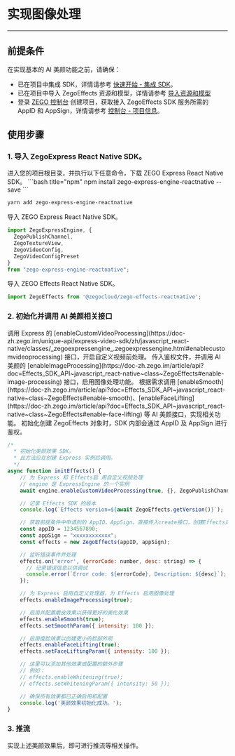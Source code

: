 # 实现图像处理

---

## 前提条件

在实现基本的 AI 美颜功能之前，请确保：

- 已在项目中集成 SDK，详情请参考 [快速开始 - 集成 SDK](/ai-effects-react-native-javascript/quick-starts/import-the-sdk)。
- 已在项目中导入 ZegoEffects 资源和模型，详情请参考 [导入资源和模型](/ai-effects-react-native-javascript/quick-starts/import-resources-and-models)
- 登录 [ZEGO 控制台](https://console.zego.im) 创建项目，获取接入 ZegoEffects SDK 服务所需的 AppID 和 AppSign，详情请参考 [控制台 - 项目信息](https://doc-zh.zego.im/article/12107)。

## 使用步骤

### 1. 导入 ZegoExpress React Native SDK。     
    
<Steps>
<Step title="下载 ZegoExpress React Native SDK">
进入您的项目根目录，并执行以下任意命令，下载 ZEGO Express React Native SDK。

<CodeGroup>
```bash title="npm"
npm install zego-express-engine-reactnative --save
```

```bash title="yarn"
yarn add zego-express-engine-reactnative
```
</CodeGroup>
</Step>
<Step title="导入音视频 SDK --- ZegoExpress React Native SDK">
导入 ZEGO Express React Native SDK。

```javascript
import ZegoExpressEngine, {
  ZegoPublishChannel,
  ZegoTextureView,
  ZegoVideoConfig,
  ZegoVideoConfigPreset
} 
from "zego-express-engine-reactnative";
```
</Step>
<Step title="导入 AI 美颜 SDK --- ZEGO Effects React Native SDK">
导入 ZEGO Effects React Native SDK。

```javascript
import ZegoEffects from '@zegocloud/zego-effects-reactnative';
```
</Step>
</Steps>


### 2. 初始化并调用 AI 美颜相关接口

<Steps>
<Step title="开启自定义视频前处理">
调用 Express 的 [enableCustomVideoProcessing](https://doc-zh.zego.im/unique-api/express-video-sdk/zh/javascript_react-native/classes/_zegoexpressengine_.zegoexpressengine.html#enablecustomvideoprocessing) 接口，开启自定义视频前处理。
</Step>
<Step title="启用图像处理功能">
传入鉴权文件，并调用 AI 美颜的 [enableImageProcessing](https://doc-zh.zego.im/article/api?doc=Effects_SDK_API~javascript_react-native~class~ZegoEffects#enable-image-processing) 接口，启用图像处理功能。
</Step>
<Step title="开启美颜功能">
根据需求调用 [enableSmooth](https://doc-zh.zego.im/article/api?doc=Effects_SDK_API~javascript_react-native~class~ZegoEffects#enable-smooth)、[enableFaceLifting](https://doc-zh.zego.im/article/api?doc=Effects_SDK_API~javascript_react-native~class~ZegoEffects#enable-face-lifting) 等 AI 美颜接口，实现相关功能。
</Step>
</Steps>

<Warning title="注意">
初始化创建 ZegoEffects 对象时，SDK 内部会通过 AppID 及 AppSign 进行鉴权。
</Warning>

```javascript
/*
  * 初始化美颜效果 SDK。
  * 此方法应在创建 Express 实例后调用。
  */
async function initEffects() {
    // 为 Express 和 Effects启 用自定义视频处理
    // engine 是 ExpressEngine 的一个实例
    await engine.enableCustomVideoProcessing(true, {}, ZegoPublishChannel.Main);

    // 记录 Effects SDK 的版本
    console.log(`Effects version=${await ZegoEffects.getVersion()}`);

    // 获取前提条件中申请到的 AppID、AppSign，直接传入create接口，创建Effects对象并返回相关错误码
    const appID = 1234567890;
    const appSign = "xxxxxxxxxxxx";
    const effects = new ZegoEffects(appID, appSign);

    // 监听错误事件并处理
    effects.on('error', (errorCode: number, desc: string) => {
      // 记录错误信息以供调试
      console.error(`Error code: ${errorCode}, Description: ${desc}`);
    });

    // 为 Express 启用自定义处理器，为 Effects 启用图像处理
    effects.enableImageProcessing(true);

    // 启用并配置磨皮效果以获得更好的美化效果
    effects.enableSmooth(true);
    effects.setSmoothParam({ intensity: 100 });

    // 启用瘦脸效果以创建更小的脸部外观
    effects.enableFaceLifting(true);
    effects.setFaceLiftingParam({ intensity: 100 });

    // 这里可以添加其他效果或配置的额外步骤
    // 例如：
    // effects.enableWhitening(true);
    // effects.setWhiteningParam({ intensity: 50 });

    // 确保所有效果都已正确启用和配置
    console.log('美颜效果初始化成功。');
}
```

### 3. 推流

实现上述美颜效果后，即可进行推流等相关操作。
